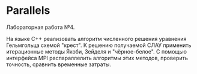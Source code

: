 # Parallels

Лабораторная работа №4.

На языке C++ реализовать алгоритм численного решения уравнения Гельмгольца схемой "крест".
К решению получаемой СЛАУ применить итерационные методы Якоби, Зейделя и "чёрное-белое".
С помощью интерфейса MPI распараллелить алгоритмы этих методов, проверить точность, сравнить временные затраты.
